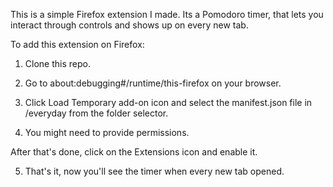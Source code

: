This is a simple Firefox extension I made. Its a Pomodoro timer, that lets you interact through controls and shows up on every new tab. 

To add this extension on Firefox:

1. Clone this repo.

2. Go to about:debugging#/runtime/this-firefox on your browser.

3. Click Load Temporary add-on icon and select the manifest.json file in /everyday from the folder selector.

4. You might need to provide permissions. 

After that's done, click on the Extensions icon and enable it.

5. That's it, now you'll see the timer when every new tab opened.

